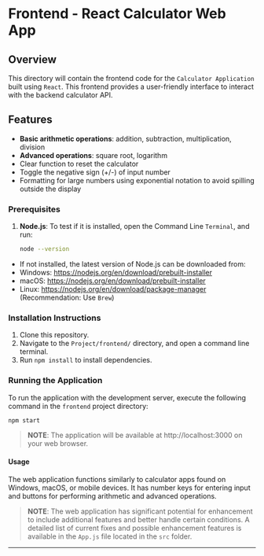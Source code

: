 # Frontend - React Calculator Web App

## Overview
This directory will contain the frontend code for the `Calculator Application` built using `React`. This frontend provides a user-friendly interface to interact with the backend calculator API.

## Features
- **Basic arithmetic operations**: addition, subtraction, multiplication, division
- **Advanced operations**: square root, logarithm 
- Clear function to reset the calculator
- Toggle the negative sign (+/-) of input number
- Formatting for large numbers using exponential notation to avoid spilling outside the display 

### Prerequisites
1. **Node.js**: To test if it is installed, open the Command Line `Terminal`, and run:
    ```bash
    node --version
    ```
  - If not installed, the latest version of Node.js can be downloaded from:
   - Windows: https://nodejs.org/en/download/prebuilt-installer
   - macOS: https://nodejs.org/en/download/prebuilt-installer
   - Linux: https://nodejs.org/en/download/package-manager (Recommendation: Use `Brew`)

### Installation Instructions
1. Clone this repository.
2. Navigate to the `Project/frontend/` directory, and open a command line terminal.
3. Run `npm install` to install dependencies.

### Running the Application
To run the application with the development server, execute the following command in the `frontend` project directory:
```bash
npm start
```
> **NOTE**: The application will be available at http://localhost:3000 on your web browser.


#### Usage

The web application functions similarly to calculator apps found on Windows, macOS, or mobile devices. It has number keys for entering input and buttons for performing arithmetic and advanced operations. 

> **NOTE**: The web application has significant potential for enhancement to include additional features and better handle certain conditions. A detailed list of current fixes and possible enhancement features is available in the `App.js` file located in the `src` folder.  

---
